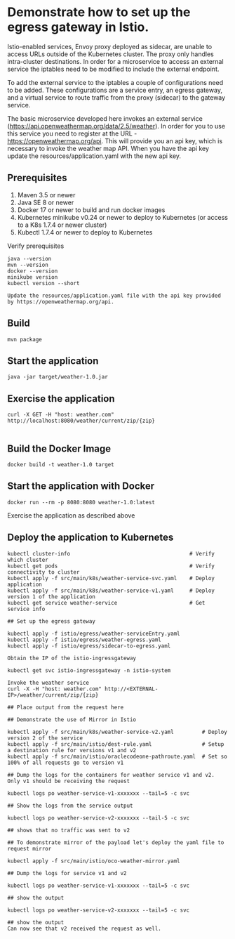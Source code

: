 
# Demonstrate how to set up the egress gateway in Istio. 

Istio-enabled services, Envoy proxy deployed as sidecar, are unable to access URLs outside of the Kubernetes cluster.  The proxy only handles intra-cluster destinations.  In order for a microservice to access an external service the iptables need to be modified to include the external endpoint.  

To add the external service to the iptables a couple of configurations need to be added.  These configurations are a service entry, an egress gateway, and a virtual service to route traffic from the proxy (sidecar) to the gateway service.

The basic microservice developed here invokes an external service (https://api.openweathermap.org/data/2.5/weather). In order for you to use this service you need to register at the URL - https://openweathermap.org/api.  This will provide you an api key, which is necessary to invoke the weather map API.  When you have the api key update the resources/application.yaml with the new api key.



## Prerequisites

1. Maven 3.5 or newer
2. Java SE 8 or newer
3. Docker 17 or newer to build and run docker images
4. Kubernetes minikube v0.24 or newer to deploy to Kubernetes (or access to a K8s 1.7.4 or newer cluster)
5. Kubectl 1.7.4 or newer to deploy to Kubernetes

Verify prerequisites
```
java --version
mvn --version
docker --version
minikube version
kubectl version --short

Update the resources/application.yaml file with the api key provided by https://openweathermap.org/api.

```

## Build

```
mvn package
```

## Start the application

```
java -jar target/weather-1.0.jar
```

## Exercise the application

```
curl -X GET -H "host: weather.com" http://localhost:8080/weather/current/zip/{zip}


```

## Build the Docker Image

```
docker build -t weather-1.0 target
```

## Start the application with Docker

```
docker run --rm -p 8080:8080 weather-1.0:latest
```

Exercise the application as described above

## Deploy the application to Kubernetes

```
kubectl cluster-info                                      # Verify which cluster
kubectl get pods                                          # Verify connectivity to cluster
kubectl apply -f src/main/k8s/weather-service-svc.yaml    # Deploy application
kubectl apply -f src/main/k8s/weather-service-v1.yaml     # Deploy version 1 of the application
kubectl get service weather-service                       # Get service info

## Set up the egress gateway

kubectl apply -f istio/egress/weather-serviceEntry.yaml
kubectl apply -f istio/egress/weather-egress.yaml
kubectl apply -f istio/egress/sidecar-to-egress.yaml

Obtain the IP of the istio-ingressgateway

kubectl get svc istio-ingressgateway -n istio-system

Invoke the weather service
curl -X -H "host: weather.com" http://<EXTERNAL-IP>/weather/current/zip/{zip}

## Place output from the request here

## Demonstrate the use of Mirror in Istio

kubectl apply -f src/main/k8s/weather-service-v2.yaml         # Deploy version 2 of the service
kubectl apply -f src/main/istio/dest-rule.yaml                # Setup a destination rule for versions v1 and v2
kubectl apply -f src/main/istio/oraclecodeone-pathroute.yaml  # Set so 100% of all requests go to version v1

## Dump the logs for the containers for weather service v1 and v2.  Only v1 should be receiving the request

kubectl logs po weather-service-v1-xxxxxxx --tail=5 -c svc

## Show the logs from the service output

kubectl logs po weather-service-v2-xxxxxxx --tail-5 -c svc

## shows that no traffic was sent to v2

## To demonstrate mirror of the payload let's deploy the yaml file to request mirror

kubectl apply -f src/main/istio/oco-weather-mirror.yaml

## Dump the logs for service v1 and v2

kubectl logs po weather-service-v1-xxxxxxx --tail=5 -c svc

## show the output

kubectl logs po weather-service-v2-xxxxxxx --tail=5 -c svc

## show the output
Can now see that v2 received the request as well.


```

